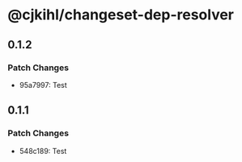 # @cjkihl/changeset-dep-resolver

## 0.1.2

### Patch Changes

- 95a7997: Test

## 0.1.1

### Patch Changes

- 548c189: Test
